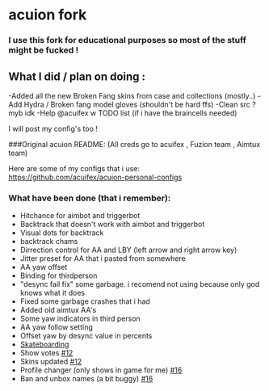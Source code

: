 # acuion fork
### I use this fork for educational purposes so most of the stuff might be fucked !
## What I did / plan on doing :

-Added all the new Broken Fang skins from case and collections (mostly..)
-Add Hydra / Broken fang model gloves (shouldn't be hard ffs)
-Clean src ? myb idk
-Help @acuifex w TODO list (if i have the braincells needed)

I will post my config's too !




###Original acuion README: (All creds go to acuifex , Fuzion team , Aimtux team)

Here are some of my configs that i use: </br>
https://github.com/acuifex/acuion-personal-configs 
### What have been done (that i remember):
* Hitchance for aimbot and triggerbot
* Backtrack that doesn't work with aimbot and triggerbot
* Visual dots for backtrack
* backtrack chams
* Dirrection control for AA and LBY (left arrow and right arrow key)
* Jitter preset for AA that i pasted from somewhere
* AA yaw offset
* Binding for thirdperson
* "desync fail fix" some garbage. i recomend not using because only god knows what it does
* Fixed some garbage crashes that i had
* Added old aimtux AA's
* Some yaw indicators in third person
* AA yaw follow setting
* Offset yaw by desync value in percents
* [Skateboarding](https://youtu.be/MoNwuuIXmZI)
* Show votes [#12](../../issues/12)
* Skins updated [#12](../../issues/12)
* Profile changer (only shows in game for me) [#16](../../issues/16)
* Ban and unbox names (a bit buggy) [#16](../../issues/16)
